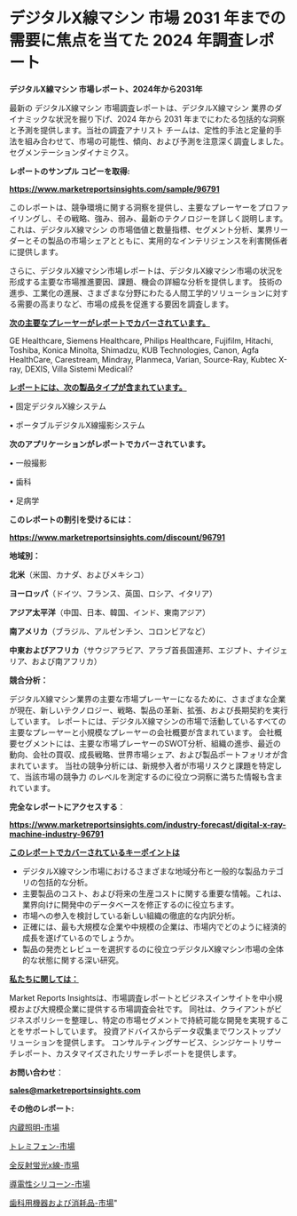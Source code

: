 # デジタルX線マシン 市場 2031 年までの需要に焦点を当てた 2024 年調査レポート

<strong>デジタルX線マシン 市場レポート、2024年から2031年</strong>

最新の デジタルX線マシン 市場調査レポートは、デジタルX線マシン 業界のダイナミックな状況を掘り下げ、2024 年から 2031 年までにわたる包括的な洞察と予測を提供します。当社の調査アナリスト チームは、定性的手法と定量的手法を組み合わせて、市場の可能性、傾向、および予測を注意深く調査しました。 セグメンテーションダイナミクス。



<strong>レポートのサンプル コピーを取得:</strong> <a href=https://www.marketreportsinsights.com/sample/96791>

<strong><u>https://www.marketreportsinsights.com/sample/96791</u></strong></a>

このレポートは、競争環境に関する洞察を提供し、主要なプレーヤーをプロファイリングし、その戦略、強み、弱み、最新のテクノロジーを詳しく説明します。 これは、デジタルX線マシン の市場価値と数量指標、セグメント分析、業界リーダーとその製品の市場シェアとともに、実用的なインテリジェンスを利害関係者に提供します。

さらに、デジタルX線マシン市場レポートは、デジタルX線マシン市場の状況を形成する主要な市場推進要因、課題、機会の詳細な分析を提供します。 技術の進歩、工業化の進展、さまざまな分野にわたる人間工学的ソリューションに対する需要の高まりなど、市場の成長を促進する要因を調査します。



<strong><u>次の主要なプレーヤーがレポートでカバーされています。</u></strong>

GE Healthcare, Siemens Healthcare, Philips Healthcare, Fujifilm, Hitachi, Toshiba, Konica Minolta, Shimadzu, KUB Technologies, Canon, Agfa HealthCare, Carestream, Mindray, Planmeca, Varian, Source-Ray, Kubtec X-ray, DEXIS, Villa Sistemi Medicali?



<strong><u><b>レポートには、次の製品タイプが含まれています。</b></u></strong>

• 固定デジタルX線システム

• ポータブルデジタルX線撮影システム



<strong><b>次のアプリケーションがレポートでカバーされています。</b></strong>

• 一般撮影

• 歯科

• 足病学



<strong><b>このレポートの割引を受けるには：</b></strong><a href=https://www.marketreportsinsights.com/discount/96791>

<strong><u>https://www.marketreportsinsights.com/discount/96791</u></strong></a>



<strong>地域別：</strong>



<strong>北米</strong>（米国、カナダ、およびメキシコ）



<strong>ヨーロッパ</strong>（ドイツ、フランス、英国、ロシア、イタリア）



<strong>アジア太平洋</strong>（中国、日本、韓国、インド、東南アジア）



<strong>南アメリカ</strong>（ブラジル、アルゼンチン、コロンビアなど）



<strong>中東およびアフリカ</strong>（サウジアラビア、アラブ首長国連邦、エジプト、ナイジェリア、および南アフリカ）



<strong>競合分析：</strong>

デジタルX線マシン業界の主要な市場プレーヤーになるために、さまざまな企業が現在、新しいテクノロジー、戦略、製品の革新、拡張、および長期契約を実行しています。 レポートには、デジタルX線マシンの市場で活動しているすべての主要なプレーヤーと小規模なプレーヤーの会社概要が含まれています。 会社概要セグメントには、主要な市場プレーヤーのSWOT分析、組織の進歩、最近の動向、会社の買収、成長戦略、世界市場シェア、および製品ポートフォリオが含まれています。 当社の競争分析には、新規参入者が市場リスクと課題を特定して、当該市場の競争力 のレベルを測定するのに役立つ洞察に満ちた情報も含まれています。



<strong>完全なレポートにアクセスする</strong>：

<a href=https://www.marketreportsinsights.com/industry-forecast/digital-x-ray-machine-industry-96791>

<strong><u>https://www.marketreportsinsights.com/industry-forecast/digital-x-ray-machine-industry-96791</u></strong></a>



<strong><u><b>このレポートでカバーされているキーポイントは</b></u></strong>
<ul>
  <li>デジタルX線マシン市場におけるさまざまな地域分布と一般的な製品カテゴリの包括的な分析。</li>
  <li>主要製品のコスト、および将来の生産コストに関する重要な情報。これは、業界向けに開発中のデータベースを修正するのに役立ちます。</li>
  <li>市場への参入を検討している新しい組織の徹底的な内訳分析。</li>
  <li>正確には、最も大規模な企業や中規模の企業は、市場内でどのように経済的成長を遂げているのでしょうか。</li>
  <li>製品の発売とレビューを選択するのに役立つデジタルX線マシン市場の全体的な状態に関する深い研究。</li>
</ul>


<strong><u><b>私たちに関しては：</b></u></strong>

Market Reports Insightsは、市場調査レポートとビジネスインサイトを中小規模および大規模企業に提供する市場調査会社です。 同社は、クライアントがビジネスポリシーを整理し、特定の市場セグメントで持続可能な開発を実現することをサポートしています。 投資アドバイスからデータ収集までワンストップソリューションを提供します。 コンサルティングサービス、シンジケートリサーチレポート、カスタマイズされたリサーチレポートを提供します。



<strong><b>お問い合わせ</b></strong>：

<a href=mailto:sales@marketreportsinsights.com>

<strong><u>sales@marketreportsinsights.com</u></strong></a>



<strong>その他のレポート:</strong>

<a href=https://www.linkedin.com/pulse/内蔵照明-市場-2023-競争分析と事業成長-2030-analytics-achievers-24-analysis-q6gkf/>内蔵照明-市場</a>

<a href=https://www.linkedin.com/pulse/トレミフェン-市場-2023-swot-分析と最新イノベーション-2030-5mdgf/>トレミフェン-市場</a>

<a href=https://www.linkedin.com/pulse/全反射蛍光x線-市場-2023-総合分析と事業成長戦略-2030-trend-titans-360-analysis-g4azf/>全反射蛍光x線-市場</a>

<a href=https://www.linkedin.com/pulse/導電性シリコーン-市場-2023-新興市場-将来の動向と市場需要-2030-ivhtf/>導電性シリコーン-市場</a>

<a href=https://www.linkedin.com/pulse/歯科用機器および消耗品-市場-2023-新興市場-将来の動向と市場需要-2030-iqcnf/>歯科用機器および消耗品-市場</a>"
